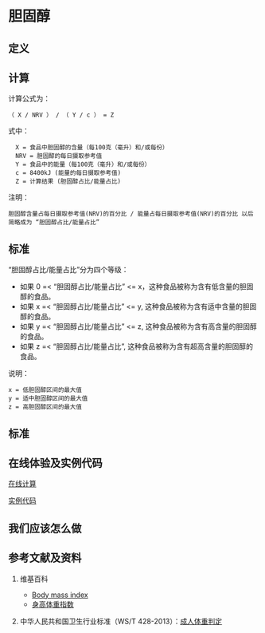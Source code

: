# 胆固醇

## 定义

## 计算

计算公式为： 

	（ X / NRV ） / （ Y / c ） = Z

式中： 

	  X = 食品中胆固醇的含量（每100克（毫升）和/或每份）	  
      NRV = 胆固醇的每日摄取参考值
	  Y = 食品中的能量（每100克（毫升）和/或每份）
	  c = 8400kJ (能量的每日摄取参考值)
	  Z = 计算结果 (胆固醇占比/能量占比)

注明：

	胆固醇含量占每日摄取参考值(NRV)的百分比 / 能量占每日摄取参考值(NRV)的百分比 以后简略成为 “胆固醇占比/能量占比”	

## 标准

“胆固醇占比/能量占比”分为四个等级：

- 如果 0 =< “胆固醇占比/能量占比” <= x，这种食品被称为含有低含量的胆固醇的食品。
- 如果 x =< “胆固醇占比/能量占比” <= y, 这种食品被称为含有适中含量的胆固醇的食品。
- 如果 y =< “胆固醇占比/能量占比” <= z, 这种食品被称为含有高含量的胆固醇的食品。
- 如果 z =< “胆固醇占比/能量占比”, 这种食品被称为含有超高含量的胆固醇的食品。

说明：

	x = 低胆固醇区间的最大值
	y = 适中胆固醇区间的最大值
	z = 高胆固醇区间的最大值


## 标准

## 在线体验及实例代码

[在线计算](https://jsfiddle.net/quanbinn/zbs8ey56/)

[实例代码]()

## 我们应该怎么做

## 参考文献及资料

1. 维基百科
	- [Body mass index](https://en.wikipedia.org/wiki/Body_mass_index)
	- [身高体重指数](https://zh.wikipedia.org/wiki/%E8%BA%AB%E9%AB%98%E9%AB%94%E9%87%8D%E6%8C%87%E6%95%B8)

2. 中华人民共和国卫生行业标准（WS/T 428-2013）：[成人体重判定](http://www.moh.gov.cn/ewebeditor/uploadfile/2013/08/20130808135715967.pdf)

